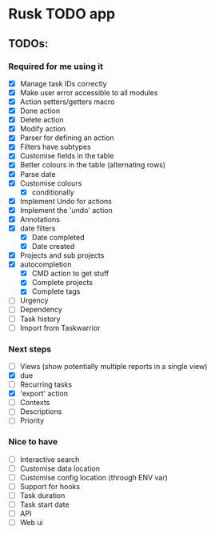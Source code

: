 # Rusk TODO app

## TODOs:

### Required for me using it

- [X] Manage task IDs correctly
- [X] Make user error accessible to all modules
- [X] Action setters/getters macro
- [X] Done action
- [X] Delete action
- [X] Modify action
- [X] Parser for defining an action
- [X] Filters have subtypes
- [X] Customise fields in the table
- [X] Better colours in the table (alternating rows)
- [X] Parse date
- [X] Customise colours
    - [X] conditionally
- [X] Implement Undo for actions
- [X] Implement the 'undo' action
- [X] Annotations
- [X] date filters
    - [X] Date completed
    - [X] Date created
- [X] Projects and sub projects
- [X] autocompletion
    - [X] CMD action to get stuff
    - [X] Complete projects
    - [X] Complete tags
- [ ] Urgency
- [ ] Dependency
- [ ] Task history
- [ ] Import from Taskwarrior

### Next steps

- [ ] Views (show potentially multiple reports in a single view)
- [X] due
- [ ] Recurring tasks
- [X] 'export' action
- [ ] Contexts
- [ ] Descriptions
- [ ] Priority

### Nice to have

- [ ] Interactive search
- [ ] Customise data location
- [ ] Customise config location (through ENV var)
- [ ] Support for hooks
- [ ] Task duration
- [ ] Task start date
- [ ] API
- [ ] Web ui
